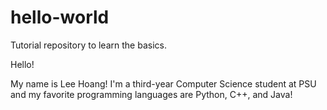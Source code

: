# hello-world
Tutorial repository to learn the basics.

Hello!

My name is Lee Hoang! I'm a third-year Computer Science student at PSU and my favorite programming languages are Python, C++, and Java!
